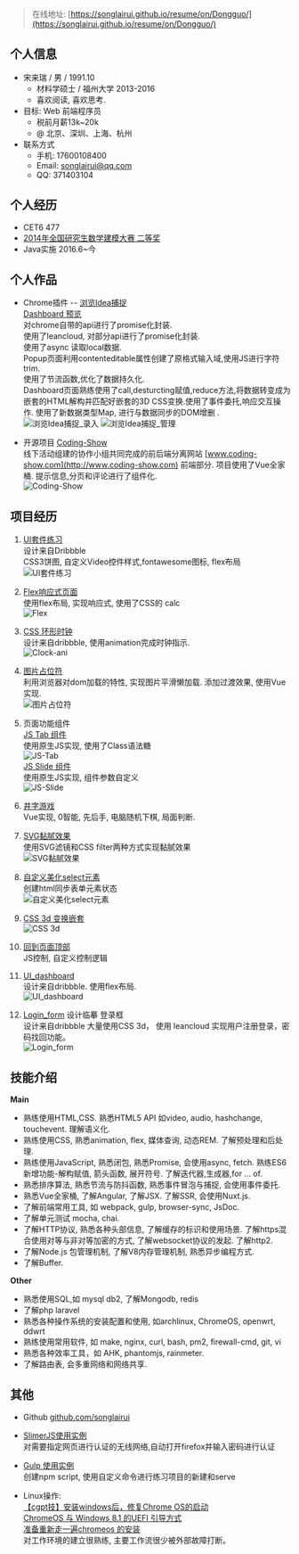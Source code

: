 > 在线地址:  [https://songlairui.github.io/resume/on/Dongguo/](https://songlairui.github.io/resume/on/Dongguo/)


## 个人信息  

- 宋来瑞 / 男 / 1991.10 
  - 材料学硕士 / 福州大学 2013-2016 
  - 喜欢阅读, 喜欢思考.  
- 目标: Web 前端程序员
  - 税前月薪13k~20k 
  - @ 北京、深圳、上海、杭州
- 联系方式
  - 手机: 17600108400
  - Email: songlairui@qq.com
  - QQ: 371403104

## 个人经历  

- CET6 477
- [2014年全国研究生数学建模大赛 二等奖](http://gmcm.seu.edu.cn/00/bf/c24a191/page.htm)
- Java实施  2016.6~今

## 个人作品  

- Chrome插件 -- [浏览Idea捕捉](https://github.com/songlairui/CaptureBehavior)  
 [Dashboard 预览](https://songlairui.github.io/CaptureBehavior/src/dashboard.html)   
 对chrome自带的api进行了promise化封装.   
 使用了leancloud, 对部分api进行了promise化封装.   
 使用了async 读取local数据.   
 Popup页面利用contenteditable属性创建了原格式输入域,使用JS进行字符trim.  
 使用了节流函数,优化了数据持久化.  
 Dashboard页面熟练使用了call,desturcting赋值,reduce方法,将数据转变成为嵌套的HTML解构并匹配好嵌套的3D CSS变换.使用了事件委托,响应交互操作. 
 使用了新数据类型Map, 进行与数据同步的DOM增删 .   
 ![浏览Idea捕捉_录入](../../screenshots/Capture_Behavior_0.png)
 ![浏览Idea捕捉_管理](../../screenshots/Capture_Behavior.png)   

- 开源项目 [Coding-Show](https://github.com/HackerValley/Coding-Show-vue)  
线下活动组建的协作小组共同完成的前后端分离网站 [www.coding-show.com](http://www.coding-show.com) 前端部分. 项目使用了Vue全家桶. 提示信息,分页和评论进行了组件化.  
![Coding-Show](../../screenshots/coding-show.jpg)  


## 项目经历

1. [UI套件练习](https://songlairui.github.io/Combo-the-road/1_practise_ui)  
设计来自Dribbble  
CSS3饼图, 自定义Video控件样式,fontawesome图标, flex布局  
![UI套件练习](../../screenshots/1_practise_1.png)  

2. [Flex响应式页面](https://songlairui.github.io/Practices-Demos/Exercises/style/responsive/index.html)  
使用flex布局, 实现响应式, 使用了CSS的 calc  
![Flex](../../screenshots/2_flex.png)  

3. [CSS 环形时钟](https://songlairui.github.io/Combo-the-road/5_clock_ani)  
设计来自dribbble, 使用animation完成时钟指示.  
![Clock-ani](../../screenshots/5-Clock-ani.png)     

4. [图片占位符](https://songlairui.github.io/Combo-the-road/6_img_placeholder)  
利用浏览器对dom加载的特性, 实现图片平滑懒加载. 
添加过渡效果, 使用Vue实现.   
![图片占位符](../../screenshots/6-img-placeholderVue.jpg)  

5. 页面功能组件  
[JS Tab 组件](https://songlairui.github.io/Combo-the-road/16_js_component/)  
使用原生JS实现, 使用了Class语法糖   
![JS-Tab](../../screenshots/11-JS-Tab.png)  
[JS Slide 组件](https://songlairui.github.io/Combo-the-road/16_js_component/slide.html)  
使用原生JS实现, 组件参数自定义   
![JS-Slide](../../screenshots/11-JS-Slide.png)  

6. [井字游戏](https://github.com/songlairui/Practices-Demos/blob/master/t2vue/src/components/play/game1.vue)  
Vue实现,  0智能, 先后手, 电脑随机下棋, 局面判断.   

7. [SVG黏腻效果](https://songlairui.github.io/Combo-the-road/3_svg_ani/)  
使用SVG滤镜和CSS filter两种方式实现黏腻效果   
![SVG黏腻效果](../../screenshots/3_svg_ani.png)  

8. [自定义美化select元素](https://songlairui.github.io/Combo-the-road/8_custome_select)  
创建html同步表单元素状态  
![自定义美化select元素](../../screenshots/7-Custom_Select.png)  

9. [CSS 3d 变换嵌套](https://songlairui.github.io/Combo-the-road/12_css3d/index.html)  
![CSS 3d](../../screenshots/12_css3d.png)  

10. [回到页面顶部](https://songlairui.github.io/Combo-the-road/7_scroll2top/)  
JS控制, 自定义控制逻辑  

12. [UI_dashboard](https://songlairui.github.io/Combo-the-road/19_ui_dashboard/)  
设计来自dribbble. 使用flex布局.  
![UI_dashboard](../../screenshots/19_ui_dashboard.png)  

13. [Login_form](https://songlairui.github.io/Combo-the-road/20_login_form) 设计临摹 登录框  
设计来自dribbble
大量使用CSS 3d，
使用 leancloud 实现用户注册登录，密码找回功能。  
![Login_form](../../screenshots/20-Login_Form.png)   

## 技能介绍   

**Main**
- 熟练使用HTML,CSS. 熟悉HTML5 API 如video, audio, hashchange, touchevent. 理解语义化. 
- 熟练使用CSS, 熟悉animation, flex, 媒体查询, 动态REM. 了解预处理和后处理. 
- 熟练使用JavaScript, 熟悉闭包, 熟悉Promise, 会使用async, fetch. 熟练ES6新增功能-解构赋值, 箭头函数, 展开符号. 了解迭代器,生成器,for ... of.
- 熟悉排序算法, 熟悉节流与防抖函数, 熟悉事件冒泡与捕捉, 会使用事件委托.
- 熟悉Vue全家桶, 了解Angular, 了解JSX. 了解SSR, 会使用Nuxt.js.
- 了解前端常用工具, 如 webpack, gulp, browser-sync, JsDoc.
- 了解单元测试 mocha, chai.
- 了解HTTP协议, 熟悉各种头部信息, 了解缓存的标识和使用场景. 了解https混合使用对等与非对等加密的方式, 了解websocket协议的发起. 了解http2. 
- 了解Node.js 包管理机制, 了解V8内存管理机制, 熟悉异步编程方式. 
- 了解Buffer. 

**Other**
- 熟悉使用SQL,如 mysql db2, 了解Mongodb, redis
- 了解php laravel
- 熟悉各种操作系统的安装配置和使用, 如archlinux, ChromeOS, openwrt, ddwrt  
- 熟练使用常用软件, 如  make, nginx, curl, bash, pm2, firewall-cmd, git, vi
- 熟悉各种效率工具，如 AHK, phantomjs, rainmeter.
- 了解路由表, 会多重网络和网络共享. 

## 其他  

 - Github [github.com/songlairui](https://github.com/songlairui)

 - [SlimerJS使用实例](https://github.com/songlairui/Combo-the-road/tree/master/14_auth_js)  
 对需要指定网页进行认证的无线网络,自动打开firefox并输入密码进行认证  

 - [Gulp 使用实例](https://github.com/songlairui/Combo-the-road)  
 创建npm script, 使用自定义命令进行练习项目的新建和serve

 - Linux操作:   
[【cgpt技】安装windows后，修复Chrome OS的启动](http://tieba.baidu.com/p/3633924546?pid=65549761855&cid=0#65549761855)  
[ChromeOS 与 Windows 8.1 的UEFI 引导方式](http://tieba.baidu.com/p/3857206874?pid=70582146746&cid=0#70582146746)  
[准备重新走一遍chromeos 的安装](http://tieba.baidu.com/p/3848206643?pid=70373436712&cid=0#70373436712)  
对工作环境的建立很熟练, 主要工作流很少被外部故障打断。